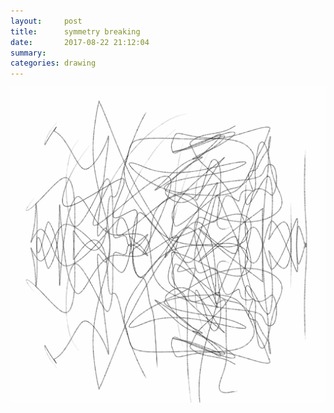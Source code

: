 ```yaml
---
layout:     post
title:      symmetry breaking
date:       2017-08-22 21:12:04
summary:    
categories: drawing
---
```

![symmetry breaking](/images/diary/symmetry-breaking.png ".")
